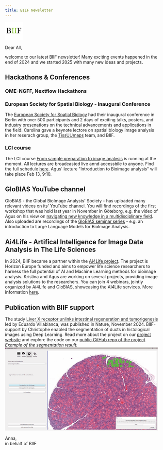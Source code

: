 ```yaml
---
title: BIIF Newsletter
---
```

![BIIF logo](/images/biif_logo_white.png )

Dear All,

welcome to our latest BIIF newsletter! Many exciting events happened in the end of 2024 and we started 2025 with many new ideas and projects.

## Hackathons & Conferences
### OME-NGFF, Nextflow Hackathons

### European Society for Spatial Biology - Inaugural Conference
The [European Society for Spatial Biology](https://spatialbiologysociety.eu/) had their inaugural conference in Berlin with over 500 participants and 2 days of exciting talks, posters, and industry presenations on the technical advancements and applications in the field. Carolina gave a keynote lectore on spatial biology image analysis in her reserach group, the [TissUUmaps](https://tissuumaps.github.io/) team, and BIIF. 

### LCI course
The LCI course [From sample preparation to image analysis](https://ki.se/en/research/research-infrastructure-and-environments/core-facilities-for-research/live-cell-imaging-core-facility-lci/lci-microscopy-course) is running at the moment. All lectures are broadcasted live annd accessbile to anyone. Find the full schedule [here](https://ki.se/media/270614/download). Agus' lecture "Introduction to Bioimage analysis" will take place Feb 13, 9:10.

## GloBIAS YouTube channel
GloBIAS - the Global BioImage Analysts' Society - has uploaded many relevant videos on its' [YouTube channel](https://www.youtube.com/@GloBIAS/videos). You will find recordings of the first workshop that was hold last year in November in Göteborg, e.g. the video of Agus on his view on [navigating new knowledge in a multidisciplinary field](https://www.youtube.com/watch?v=uKQ2OsPboi0). Also uploaded are recordings of the [GloBIAS seminar series](https://www.globias.org/activities/bia-seminar-series) - e.g. an introduction to Large Language Models for BioImage Analysis. 

## Ai4Life - Artifical Intelligence for Image Data Analysis in The Life Sciences
In 2024, BIIF became a partner within the [Ai4Life project](https://ai4life.eurobioimaging.eu/). The project is Horizon Europe funded and aims to empower life science researchers to harness the full potential of AI and Machine Learning methods for bioimage analysis. Kristína and Agus are working on several projects, providing image analysis solutions to the researchers. You can join 4 webinars, jointly organized by Ai4Life and GloBIAS, showcasing the AI4Life services. More information [here](https://bsky.app/profile/ai4life.bsky.social/post/3lgsoepv4gs2x).

## Publication with BIIF support
The study [Liver X receptor unlinks intestinal regeneration and tumorigenesis](https://www.nature.com/articles/s41586-024-08247-6) led by Eduardo Villablanca, was published in Nature, November 2024. BIIF-support by Christophe enabled the segmentation of ducts in histological images using Deep Learning. Read more about the project on our [project website](https://biifsweden.github.io/projects/2023/08/07/EduardoVillablanca2023-1/) and explore the code on our [public GitHub repo of the project](https://github.com/BIIFSweden/EduardoVillablanca2023-1).  
*Example of the segmentation result:*  
![segmentation_gif](/images/newsletter/fastPathology_predictions.gif)  
  

 
Anna,  
in behalf of BIIF
